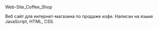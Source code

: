 Web-Site_Coffee_Shop

Веб сайт для интернет-магазина по продаже кофе. 
Написан на языке JavaScript, HTML, CSS. 
